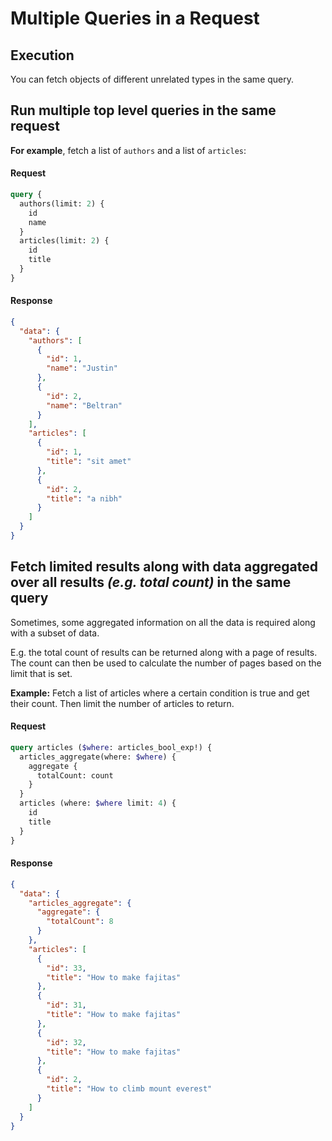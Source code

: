 # Multiple Queries in a Request

## Execution

You can fetch objects of different unrelated types in the same query.

## Run multiple top level queries in the same request

**For example**, fetch a list of `authors` and a list of `articles`:

#### Request

```graphql
query {
  authors(limit: 2) {
    id
    name
  }
  articles(limit: 2) {
    id
    title
  }
}
```

#### Response

```JSON
{
  "data": {
    "authors": [
      {
        "id": 1,
        "name": "Justin"
      },
      {
        "id": 2,
        "name": "Beltran"
      }
    ],
    "articles": [
      {
        "id": 1,
        "title": "sit amet"
      },
      {
        "id": 2,
        "title": "a nibh"
      }
    ]
  }
}
```

## Fetch limited results along with data aggregated over all results _(e.g. total count)_ in the same query

Sometimes, some aggregated information on all the data is required along with a subset of data.

E.g. the total count of results can be returned along with a page of results. The count can then be used to calculate
the number of pages based on the limit that is set.

**Example:** Fetch a list of articles where a certain condition is true and get their count. Then limit the number of
articles to return.

#### Request

```graphql
query articles ($where: articles_bool_exp!) {
  articles_aggregate(where: $where) {
    aggregate {
      totalCount: count
    }
  }
  articles (where: $where limit: 4) {
    id
    title
  }
}
```

#### Response

```JSON
{
  "data": {
    "articles_aggregate": {
      "aggregate": {
        "totalCount": 8
      }
    },
    "articles": [
      {
        "id": 33,
        "title": "How to make fajitas"
      },
      {
        "id": 31,
        "title": "How to make fajitas"
      },
      {
        "id": 32,
        "title": "How to make fajitas"
      },
      {
        "id": 2,
        "title": "How to climb mount everest"
      }
    ]
  }
}
```

[//]: # ([//]: # ":::info Caveat")

[//]: # ([//]: #)

[//]: # ([//]:)

[//]: # (  #)

[//]: # (  "If this needs to be done over [subscriptions]&#40;/subscriptions/postgres/index.mdx&#41;, two subscriptions will need to be run")

[//]: # ([//]:)

[//]: # (  #)

[//]: # (  "as Hasura follows the [GraphQL spec]&#40;https://graphql.github.io/graphql-spec/June2018/#sec-Single-root-field&#41; which")

[//]: # ([//]: # "allows for only one root field in a subscription.")

[//]: # ([//]: #)

[//]: # ([//]: # ":::")

